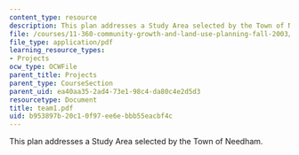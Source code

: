 ```yaml
---
content_type: resource
description: This plan addresses a Study Area selected by the Town of Needham.
file: /courses/11-360-community-growth-and-land-use-planning-fall-2003/b953897b20c10f97ee6ebbb55eacbf4c_team1.pdf
file_type: application/pdf
learning_resource_types:
- Projects
ocw_type: OCWFile
parent_title: Projects
parent_type: CourseSection
parent_uid: ea40aa35-2ad4-73e1-98c4-da80c4e2d5d3
resourcetype: Document
title: team1.pdf
uid: b953897b-20c1-0f97-ee6e-bbb55eacbf4c
---
```

This plan addresses a Study Area selected by the Town of Needham.

